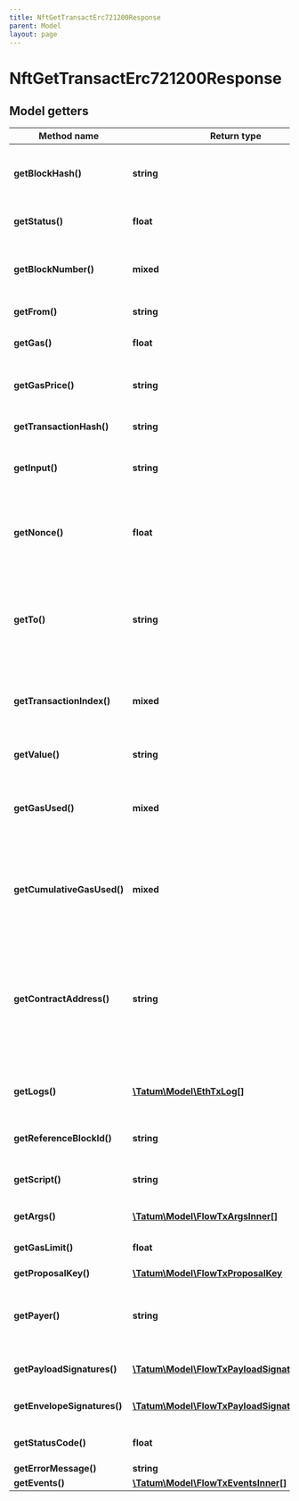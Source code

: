 ```yaml
---
title: NftGetTransactErc721200Response
parent: Model
layout: page
---
```


# NftGetTransactErc721200Response

## Model getters

Method name | Return type | Description | Notes
------------ | ------------- | ------------- | -------------
**getBlockHash()** | **string** | Hash of the block where this transaction was in. | ex.: `0xcf2c40f475e78c7c19778e1ae999a0e371c9319b38182ea15dc94536f13f9137` [optional]
**getStatus()** | **float** | Status of the transaction | ex.: `4` [optional]
**getBlockNumber()** | **mixed** | Block number where this transaction was in. | ex.: `6470854` [optional]
**getFrom()** | **string** | Address of the sender. | ex.: `0x81b7E08F65Bdf5648606c89998A9CC8164397647` [optional]
**getGas()** | **float** | Gas provided by the sender. | ex.: `21000` [optional]
**getGasPrice()** | **string** | Gas price provided by the sender in wei. | ex.: `1000000000` [optional]
**getTransactionHash()** | **string** | Hash of the transaction. | ex.: `0xe6e7340394958674cdf8606936d292f565e4ecc476aaa8b258ec8a141f7c75d7` [optional]
**getInput()** | **string** | The data sent along with the transaction. | ex.: `0x` [optional]
**getNonce()** | **float** | The number of transactions made by the sender prior to this one. | ex.: `26836405` [optional]
**getTo()** | **string** | Address of the receiver. 'null' when its a contract creation transaction. | ex.: `0xbC546fa1716Ed886967cf73f40e8F2F5e623a92d` [optional]
**getTransactionIndex()** | **mixed** | Integer of the transactions index position in the block. | ex.: `3` [optional]
**getValue()** | **string** | Value transferred in wei. | ex.: `1000000000000000000` [optional]
**getGasUsed()** | **mixed** | The amount of gas used by this specific transaction alone. | ex.: `21000` [optional]
**getCumulativeGasUsed()** | **mixed** | The total amount of gas used when this transaction was executed in the block. | ex.: `314159` [optional]
**getContractAddress()** | **string** | The contract address created, if the transaction was a contract creation, otherwise null. | ex.: `0x81b7E08F65Bdf5648606c89998A9CC8164397647` [optional]
**getLogs()** | [**\Tatum\Model\EthTxLog[]**](../EthTxLog) | Log events, that happened in this transaction. | ex.: `null` [optional]
**getReferenceBlockId()** | **string** | Id of the block | ex.: `ad8b9ab637d56e19188cd5410db6e993fbf66216296c99f7934cf9f3594f9658` [optional]
**getScript()** | **string** | Script to execute in the transaction | ex.: `null` [optional]
**getArgs()** | [**\Tatum\Model\FlowTxArgsInner[]**](../FlowTxArgsInner) | Args to the transaction | ex.: `null` [optional]
**getGasLimit()** | **float** | Gas limit for the transaction | ex.: `1000` [optional]
**getProposalKey()** | [**\Tatum\Model\FlowTxProposalKey**](../FlowTxProposalKey) |  | ex.: `null` [optional]
**getPayer()** | **string** | Address from which the assets and fees were debited | ex.: `955cd3f17b2fd8ad` [optional]
**getPayloadSignatures()** | [**\Tatum\Model\FlowTxPayloadSignaturesInner[]**](../FlowTxPayloadSignaturesInner) | Array of payload signatures. | ex.: `null` [optional]
**getEnvelopeSignatures()** | [**\Tatum\Model\FlowTxPayloadSignaturesInner[]**](../FlowTxPayloadSignaturesInner) | Array of envelope signatures. | ex.: `null` [optional]
**getStatusCode()** | **float** | Status cofe of the transaction | ex.: `0` [optional]
**getErrorMessage()** | **string** |  | ex.: `null` [optional]
**getEvents()** | [**\Tatum\Model\FlowTxEventsInner[]**](../FlowTxEventsInner) |  | ex.: `null` [optional]

